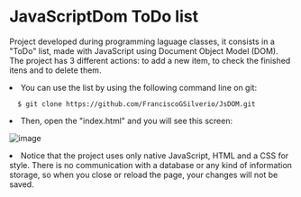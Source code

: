 # JavaScriptDom ToDo list
Project developed during programming laguage classes, it consists in a "ToDo" list, made with JavaScript using Document Object Model (DOM).
The project has 3 different actions: to add a new item, to check the finished itens and to delete them. 

<li> You can use the list by using the following command line on git:

      $ git clone https://github.com/FranciscoGSilverio/JsDOM.git

<li> Then, open the "index.html" and you will see this screen:

![image](https://user-images.githubusercontent.com/79937589/123531038-68d47980-d6d7-11eb-9ed6-6449f0355450.png)

<li> Notice that the project uses only native JavaScript, HTML and a CSS for style. There is no communication with a database or any kind of information storage, so when you     close or reload the page, your changes will not be saved. 

